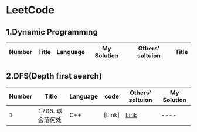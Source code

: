 # LeetCode
## 1.Dynamic Programming
 Number  | Title  | Language   | My Solution    | Others' soltuion    | Title   
----  | ---- | -----  | ----   | ----   | ----  



## 2.DFS(Depth first search)
 Number  | Title  | Language   | code    | Others' soltuion    | My Solution  
----  | ---- | -----  | ----   | ----   | ----  
1  | 1706. 球会落何处 | C++  | [Link]   | [Link](https://leetcode-cn.com/problems/where-will-the-ball-fall/solution/dfs-mo-ni-jian-dan-yi-dong-by-yfxu_0209-n602/)   | ----  
